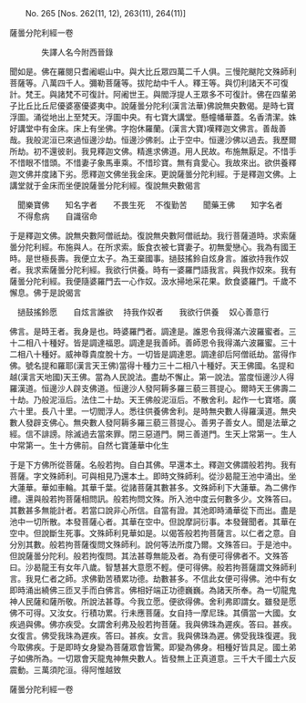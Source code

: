 ﻿　　No. 265 [Nos. 262(11, 12), 263(11), 264(11)]

薩曇分陀利經一卷

　　　　失譯人名今附西晉錄


聞如是。佛在羅閱只耆阇崛山中。與大比丘眾四萬二千人俱。三慢陀颰陀文殊師利菩薩等。八萬四千人。彌勒菩薩等。拔陀劫中千人。釋王等。與忉利諸天不可復計。梵王。與諸梵不可復計。阿阇世王。與閻浮提人王眾多不可復計。佛在四輩弟子比丘比丘尼優婆塞優婆夷中。說薩曇分陀利(漢言法華)佛說無央數偈。是時七寶浮圖。涌從地出上至梵天。浮圖中央。有七寶大講堂。懸幢幡華蓋。名香清潔。姝好講堂中有金床。床上有坐佛。字抱休羅蘭。(漢言大寶)嘆釋迦文佛言。善哉善哉。我般泥洹已來過恒邊沙劫。恒邊沙佛剎。止于空中。恒邊沙佛以過去。我歷爾所劫。初不還彼剎。我見釋迦文佛。精進求佛道。用人民故。布施無厭足。不惜手不惜眼不惜頭。不惜妻子象馬車乘。不惜珍寶。無有貪愛心。我故來出。欲供養釋迦文佛并度諸下劣。愿釋迦文佛坐我金床。更說薩曇分陀利經。于是釋迦文佛。上講堂就于金床而坐便說薩曇分陀利經。復說無央數偈言


　聞樂寶佛　　知名字者　　不畏生死
　不復勤苦　　聞藥王佛　　知字名者
　不得愈病　　自識宿命　

于是釋迦文佛。說無央數阿僧祇劫。復說無央數阿僧祇劫。我行菩薩道時。求索薩曇分陀利經。布施與人。在所求索。飯食衣被七寶妻子。初無愛戀心。我為有國王時。是世極長壽。我便立太子。為王棄國事。撾鼓搖鈴自炫身言。誰欲持我作奴者。我求索薩曇分陀利經。我欲行供養。時有一婆羅門語我言。與我作奴來。我有薩曇分陀利經。我便隨婆羅門去一心作奴。汲水掃地采花果。飲食婆羅門。千歲不懈息。佛于是說偈言


　撾鼓搖鈴愿　　自炫言誰欲
　持我作奴者　　我欲行供養
　奴心善意行　

佛言。是時王者。我身是也。時婆羅門者。調達是。誰恩令我得滿六波羅蜜者。三十二相八十種好。皆是調達福恩。調達是我善師。善師恩令我得滿六波羅蜜。三十二相八十種好。威神尊貴度脫十方。一切皆是調達恩。調達卻后阿僧祇劫。當得作佛。號名提和羅耶(漢言天王佛)當得十種力三十二相八十種好。天王佛國。名提和越(漢言天地國)天王佛。當為人民說法。盡劫不懈止。第一說法。當度恒邊沙人得羅漢道。恒邊沙人辟支佛道。恒邊沙人發阿耨多羅三藐三菩提心。爾時天王佛壽二十劫。乃般泥洹后。法住二十劫。天王佛般泥洹后。不散舍利。起作一七寶塔。廣六十里。長八十里。一切閻浮人。悉往供養佛舍利。是時無央數人得羅漢道。無央數人發辟支佛心。無央數人發阿耨多羅三藐三菩提心。善男子善女人。聞是法華之經。信不誹謗。除滅過去當來罪。閉三惡道門。開三善道門。生天上常第一。生人中常第一。生十方佛前。自然七寶蓮華中化生

于是下方佛所從菩薩。名般若拘。自白其佛。早還本土。釋迦文佛謂般若拘。我有菩薩。字文殊師利。可與相見乃還本土。即時文殊師利。從沙曷龍王池中涌出。坐大蓮華。華如車輪。其華千葉。從諸菩薩其數甚多。文殊師利下大蓮華。為二佛作禮。還與般若拘菩薩相問訊。般若拘問文殊。所入池中度云何數多少。文殊答曰。其數甚多無能計者。若當口說非心所信。自當有證。其池即時涌華從下而出。盡是池中一切所散。本發菩薩心者。其華在空中。但說摩訶衍事。本發聲聞者。其華在空中。但說斷生死事。文殊師利見華如是。以偈答般若拘菩薩言。以仁者之意。自分別其數。般若拘菩薩復問文殊師利。說何等法所度乃爾。文殊答曰。于是池中。但說薩曇分陀利。般若拘復問。其法甚尊無能及者。為有便可得佛者不。文殊答曰。沙曷龍王有女年八歲。智慧甚大意愿不輕。便可得佛。般若拘菩薩謂文殊師利言。我見仁者之師。求佛勤苦積累功德。劫數甚多。不信此女便可得佛。池中有女即時涌出繞佛三匝叉手而白佛言。佛相好端正功德巍巍。為諸天所奉。為一切龍鬼神人民薩和薩所敬。所說法甚尊。今我立愿。便欲得佛。舍利弗即謂女。雖發是愿佛不可得。又汝女。行積功累。行未應菩薩。女自持一摩尼珠。其價當一大國。女疾過與佛。佛亦疾受。女謂舍利弗及般若拘菩薩。我與佛珠為遲疾。答曰。甚疾。女復言。佛受我珠為遲疾。答曰。甚疾。女言。我與佛珠為遲。佛受我珠復遲。我今取佛疾。于是即時女身變為菩薩眾會皆驚。即變為佛身。相種好皆具足。國土弟子如佛所為。一切眾會天龍鬼神無央數人。皆發無上正真道意。三千大千國土六反震動。三萬須陀洹。得阿惟越致

薩曇分陀利經一卷
